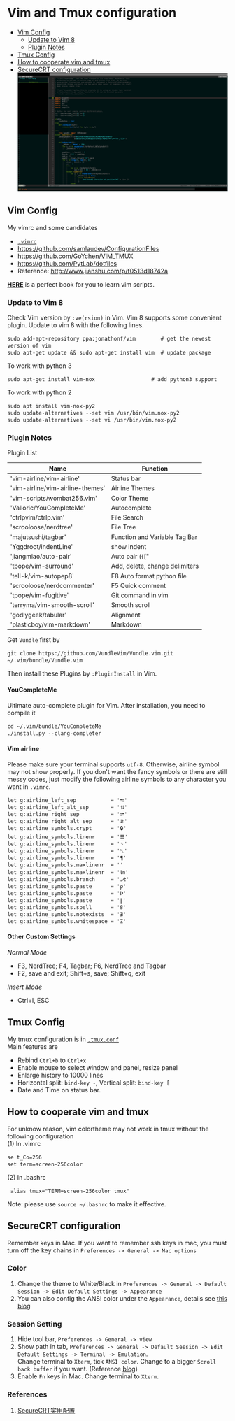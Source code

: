# Vim and Tmux configuration
 - [Vim Config](#vim-config)
   * [Update to Vim 8](#update-to-vim-8)
   * [Plugin Notes](#plugin-notes)
 - [Tmux Config](#tmux-config)
 - [How to cooperate vim and tmux](#how-to-cooperate-vim-and-tmux)
 - [SecureCRT configuration](#securecrt-configuration)
![Example Image](example.png)

## Vim Config
My vimrc and some candidates
- [`.vimrc`](.vimrc)
- https://github.com/samlaudev/ConfigurationFiles
- https://github.com/GoYchen/VIM_TMUX
- https://github.com/PytLab/dotfiles
- Reference: http://www.jianshu.com/p/f0513d18742a

[**HERE**](http://learnvimscriptthehardway.stevelosh.com/chapters/01.html) is a perfect book for you to learn vim scripts.

### Update to Vim 8
Check Vim version by `:ve(rsion)` in Vim. Vim 8 supports some convenient plugin. Update to vim 8 with the following lines.
```
sudo add-apt-repository ppa:jonathonf/vim        # get the newest version of vim
sudo apt-get update && sudo apt-get install vim  # update package
```
To work with python 3
```
sudo apt-get install vim-nox                  # add python3 support
```
To work with python 2
```
sudo apt install vim-nox-py2
sudo update-alternatives --set vim /usr/bin/vim.nox-py2
sudo update-alternatives --set vi /usr/bin/vim.nox-py2
```
### Plugin Notes
Plugin List

Name                             | Function
----                             | ---
'vim-airline/vim-airline'        | Status bar
'vim-airline/vim-airline-themes' | Airline Themes
'vim-scripts/wombat256.vim'      | Color Theme
'Valloric/YouCompleteMe'         | Autocomplete
'ctrlpvim/ctrlp.vim'             | File Search
'scrooloose/nerdtree'            | File Tree
'majutsushi/tagbar'              | Function and Variable Tag Bar
'Yggdroot/indentLine'            | show indent
'jiangmiao/auto-pair'            | Auto pair ({["
'tpope/vim-surround'             | Add, delete, change delimiters
'tell-k/vim-autopep8'            | F8 Auto format python file
'scrooloose/nerdcommenter'       | F5 Quick comment
'tpope/vim-fugitive'             | Git command in vim
'terryma/vim-smooth-scroll'      | Smooth scroll
'godlygeek/tabular'              | Alignment
'plasticboy/vim-markdown'        | Markdown

Get `Vundle` first by
```
git clone https://github.com/VundleVim/Vundle.vim.git ~/.vim/bundle/Vundle.vim
```
Then install these Plugins by `:PluginInstall` in Vim.

#### YouCompleteMe
Ultimate auto-complete plugin for Vim. After installation, you need to compile it
```
cd ~/.vim/bundle/YouCompleteMe
./install.py --clang-completer
```
#### Vim airline

Please make sure your terminal supports `utf-8`. Otherwise, airline symbol may not show properly.
If you don't want the fancy symbols or there are still messy codes, just modify the following airline symbols to any character you want in `.vimrc`.
```
let g:airline_left_sep           = '⮀'
let g:airline_left_alt_sep       = '⮁'
let g:airline_right_sep          = '⮂'
let g:airline_right_alt_sep      = '⮃'
let g:airline_symbols.crypt      = '🔒'
let g:airline_symbols.linenr     = '☰'
let g:airline_symbols.linenr     = '␊'
let g:airline_symbols.linenr     = '␤'
let g:airline_symbols.linenr     = '¶'
let g:airline_symbols.maxlinenr  = ''
let g:airline_symbols.maxlinenr  = '㏑'
let g:airline_symbols.branch     = '⎇'
let g:airline_symbols.paste      = 'ρ'
let g:airline_symbols.paste      = 'Þ'
let g:airline_symbols.paste      = '∥'
let g:airline_symbols.spell      = 'Ꞩ'
let g:airline_symbols.notexists  = '∄'
let g:airline_symbols.whitespace = 'Ξ'
```

#### Other Custom Settings
*Normal Mode*
- F3, NerdTree; F4, Tagbar; F6, NerdTree and Tagbar
- F2, save and exit; Shift+s, save; Shift+q, exit

*Insert Mode*
- Ctrl+l, ESC

## Tmux Config

My tmux configuration is in [`.tmux.conf`](.tmux.conf)  
Main features are
- Rebind `Ctrl+b` to `Ctrl+x`
- Enable mouse to select window and panel, resize panel
- Enlarge history to 10000 lines
- Horizontal split: `bind-key -`, Vertical split: `bind-key [`
- Date and Time on status bar.

## How to cooperate vim and tmux 
For unknow reason, vim colortheme may not work in tmux without the following configuration  
(1) In .vimrc
```
se t_Co=256
set term=screen-256color
```
(2) In .bashrc
```
 alias tmux="TERM=screen-256color tmux" 
```
Note: please use `source ~/.bashrc` to make it effective.

## SecureCRT configuration
Remember keys in Mac. If you want to remember ssh keys in mac, you must turn off the key chains in `Preferences -> General -> Mac options`
### Color 
1. Change the theme to White/Black in `Preferences -> General -> Default Session -> Edit Default Settings -> Appearance`
1. You can also config the ANSI color under the `Appearance`, details see [this blog](http://liam0205.me/2015/09/24/color-scheme-for-securecrt/index.html)
### Session Setting
1. Hide tool bar, `Preferences -> General -> view`
1. Show path in tab, `Preferences -> General -> Default Session -> Edit Default Settings -> Terminal -> Emulation`.  
Change terminal to `Xterm`, tick `ANSI color`. Change to a bigger `Scroll back buffer` if you want. (Reference [blog](http://blog.csdn.net/delphiwcdj/article/details/7226921)) 
1. Enable `Fn` keys in Mac. Change terminal to `Xterm`.
### References
1. [SecureCRT实用配置](http://xstarcd.github.io/wiki/windows/SecureCRT_confs.html)
